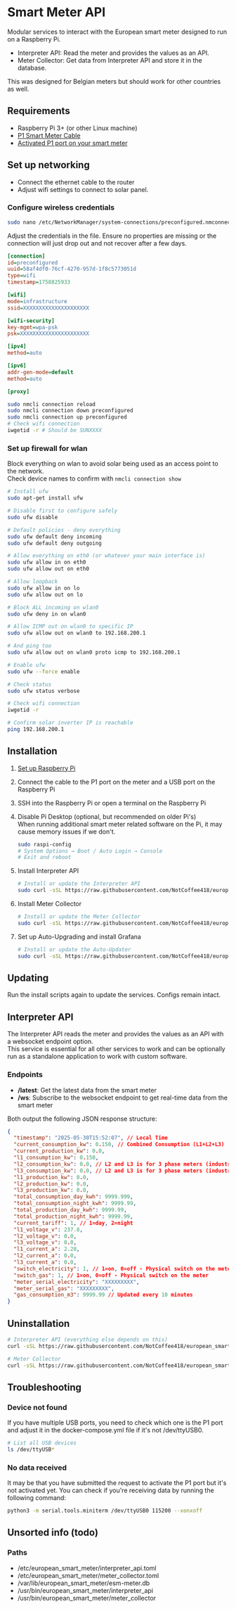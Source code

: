 # Smart Meter API

Modular services to interact with the European smart meter designed to run on a Raspberry Pi.

- Interpreter API: Read the meter and provides the values as an API.
- Meter Collector: Get data from Interpreter API and store it in the database.

This was designed for Belgian meters but should work for other countries as well.

## Requirements

- Raspberry Pi 3+ (or other Linux machine)
- [P1 Smart Meter Cable](https://webshop.cedel.nl/nl/Slimme-meter-kabel-P1-naar-USB)
- [Activated P1 port on your smart meter](https://www.stroohm.be/en/help/using-and-accessing-the-p1-port-of-the-digital-meter-in-belgium/)

## Set up networking
- Connect the ethernet cable to the router
- Adjust wifi settings to connect to solar panel.

### Configure wireless credentials
```bash
sudo nano /etc/NetworkManager/system-connections/preconfigured.nmconnection
```
Adjust the credentials in the file. Ensure no properties are missing or the connection will just drop out and not recover after a few days.
```ini
[connection]
id=preconfigured
uuid=58af4df0-76cf-4270-957d-1f8c5773051d
type=wifi
timestamp=1758825933

[wifi]
mode=infrastructure
ssid=XXXXXXXXXXXXXXXXXXXXX

[wifi-security]
key-mgmt=wpa-psk
psk=XXXXXXXXXXXXXXXXXXXXXX

[ipv4]
method=auto

[ipv6]
addr-gen-mode=default
method=auto

[proxy]
```
```bash
sudo nmcli connection reload
sudo nmcli connection down preconfigured
sudo nmcli connection up preconfigured
# Check wifi connection
iwgetid -r # Should be SUNXXXX
```

### Set up firewall for wlan
Block everything on wlan to avoid solar being used as an access point to the network.  
Check device names to confirm with `nmcli connection show`
```bash
# Install ufw
sudo apt-get install ufw

# Disable first to configure safely
sudo ufw disable

# Default policies - deny everything
sudo ufw default deny incoming
sudo ufw default deny outgoing

# Allow everything on eth0 (or whatever your main interface is)
sudo ufw allow in on eth0
sudo ufw allow out on eth0

# Allow loopback
sudo ufw allow in on lo
sudo ufw allow out on lo

# Block ALL incoming on wlan0
sudo ufw deny in on wlan0

# Allow ICMP out on wlan0 to specific IP
sudo ufw allow out on wlan0 to 192.168.200.1

# And ping too
sudo ufw allow out on wlan0 proto icmp to 192.168.200.1

# Enable ufw
sudo ufw --force enable

# Check status
sudo ufw status verbose
```

```bash
# Check wifi connection
iwgetid -r

# Confirm solar inverter IP is reachable
ping 192.168.200.1
```

## Installation

1. [Set up Raspberry Pi](https://www.raspberrypi.com/documentation/computers/getting-started.html)
2. Connect the cable to the P1 port on the meter and a USB port on the Raspberry Pi
3. SSH into the Raspberry Pi or open a terminal on the Raspberry Pi
4. Disable Pi Desktop (optional, but recommended on older Pi's)  
    When running additional smart meter related software on the Pi, it may cause memory issues if we don't.

    ```bash
    sudo raspi-config
    # System Options → Boot / Auto Login → Console
    # Exit and reboot
    ```

5. Install Interpreter API

    ```bash
    # Install or update the Interpreter API
    sudo curl -sSL https://raw.githubusercontent.com/NotCoffee418/european_smart_meter/main/installers/install_interpreter.sh | sudo bash /dev/stdin
    ```

6. Install Meter Collector

    ```bash
    # Install or update the Meter Collector
    sudo curl -sSL https://raw.githubusercontent.com/NotCoffee418/european_smart_meter/main/installers/install_meter_collector.sh | sudo bash /dev/stdin
    ```

7. Set up Auto-Upgrading and install Grafana

    ```bash
    # Install or update the Auto-Updater
    sudo curl -sSL https://raw.githubusercontent.com/NotCoffee418/european_smart_meter/refs/heads/main/installers/autoupdater.sh | sudo bash /dev/stdin
    ```

## Updating

Run the install scripts again to update the services. Configs remain intact.

## Interpreter API
The Interpreter API reads the meter and provides the values as an API with a websocket endpoint option.  
This service is essential for all other services to work and can be optionally run as a standalone application to work with custom software.

### Endpoints

- **/latest**: Get the latest data from the smart meter
- **/ws**: Subscribe to the websocket endpoint to get real-time data from the smart meter

Both output the following JSON response structure:

```json
{
  "timestamp": "2025-05-30T15:52:07", // Local Time
  "current_consumption_kw": 0.150, // Combined Consumption (L1+L2+L3)
  "current_production_kw": 0.0,
  "l1_consumption_kw": 0.150,
  "l2_consumption_kw": 0.0, // L2 and L3 is for 3 phase meters (industrial)
  "l3_consumption_kw": 0.0, // L2 and L3 is for 3 phase meters (industrial)
  "l1_production_kw": 0.0,
  "l2_production_kw": 0.0,
  "l3_production_kw": 0.0,
  "total_consumption_day_kwh": 9999.999,
  "total_consumption_night_kwh": 9999.99,
  "total_production_day_kwh": 9999.99,
  "total_production_night_kwh": 9999.99,
  "current_tariff": 1, // 1=day, 2=night
  "l1_voltage_v": 237.8,
  "l2_voltage_v": 0.0,
  "l3_voltage_v": 0.0,
  "l1_current_a": 2.28,
  "l2_current_a": 0.0,
  "l3_current_a": 0.0,
  "switch_electricity": 1, // 1=on, 0=off - Physical switch on the meter
  "switch_gas": 1, // 1=on, 0=off - Physical switch on the meter
  "meter_serial_electricity": "XXXXXXXXX",
  "meter_serial_gas": "XXXXXXXXX",
  "gas_consumption_m3": 9999.99 // Updated every 10 minutes
}
```


## Uninstallation

```bash
# Interpreter API (everything else depends on this)
curl -sSL https://raw.githubusercontent.com/NotCoffee418/european_smart_meter/main/installers/uninstall_interpreter.sh | sudo bash /dev/stdin

# Meter Collector
curl -sSL https://raw.githubusercontent.com/NotCoffee418/european_smart_meter/main/installers/uninstall_meter_collector.sh | sudo bash /dev/stdin
```

## Troubleshooting

### Device not found

If you have multiple USB ports, you need to check which one is the P1 port and adjust it in the docker-compose.yml file if it's not /dev/ttyUSB0.

```bash
# List all USB devices
ls /dev/ttyUSB*
```

### No data received
It may be that you have submitted the request to activate the P1 port but it's not activated yet.
You can check if you're receiving data by running the following command:

```bash
python3 -m serial.tools.miniterm /dev/ttyUSB0 115200 --xonxoff
```

## Unsorted info (todo)
### Paths
- /etc/european_smart_meter/interpreter_api.toml
- /etc/european_smart_meter/meter_collector.toml
- /var/lib/european_smart_meter/esm-meter.db
- /usr/bin/european_smart_meter/interpreter_api
- /usr/bin/european_smart_meter/meter_collector